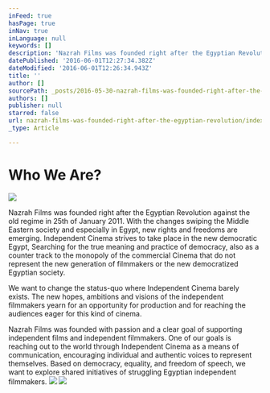 ```yaml
---
inFeed: true
hasPage: true
inNav: true
inLanguage: null
keywords: []
description: 'Nazrah Films was founded right after the Egyptian Revolution against the old regime in 25th of January 2011. With the changes swiping the Middle Eastern society and especially in Egypt, new rights and freedoms are emerging. Independent Cinema strives to take place in the new democratic Egypt, Searching for the true meaning and practice of democracy, also as a counter track to the monopoly of the commercial Cinema that do not represent the new generation of filmmakers or the new democratized Egyptian society. '
datePublished: '2016-06-01T12:27:34.382Z'
dateModified: '2016-06-01T12:26:34.943Z'
title: ''
author: []
sourcePath: _posts/2016-05-30-nazrah-films-was-founded-right-after-the-egyptian-revolution.md
authors: []
publisher: null
starred: false
url: nazrah-films-was-founded-right-after-the-egyptian-revolution/index.html
_type: Article

---
```

# Who We Are?
![](https://the-grid-user-content.s3-us-west-2.amazonaws.com/93b7f8f5-14b6-4dd7-98e2-587a70d3c299.jpg)

Nazrah Films was founded right after the Egyptian Revolution against the old regime in 25th of January 2011\. With the changes swiping the Middle Eastern society and especially in Egypt, new rights and freedoms are emerging. Independent Cinema strives to take place in the new democratic Egypt, Searching for the true meaning and practice of democracy, also as a counter track to the monopoly of the commercial Cinema that do not represent the new generation of filmmakers or the new democratized Egyptian society. 

We want to change the status-quo where Independent Cinema barely exists. The new hopes, ambitions and visions of the independent filmmakers yearn for an opportunity for production and for reaching the audiences eager for this kind of cinema. 

Nazrah Films was founded with passion and a clear goal of supporting independent films and independent filmmakers. One of our goals is reaching out to the world through Independent Cinema as a means of communication, encouraging individual and authentic voices to represent themselves. Based on democracy, equality, and freedom of speech, we want to explore shared initiatives of struggling Egyptian independent filmmakers.
![](https://the-grid-user-content.s3-us-west-2.amazonaws.com/5aeac12e-ab84-49fc-8038-18440e25aa98.jpg)
![](https://the-grid-user-content.s3-us-west-2.amazonaws.com/6afd94f8-34e1-4b67-aa07-b017e12fa15c.jpg)